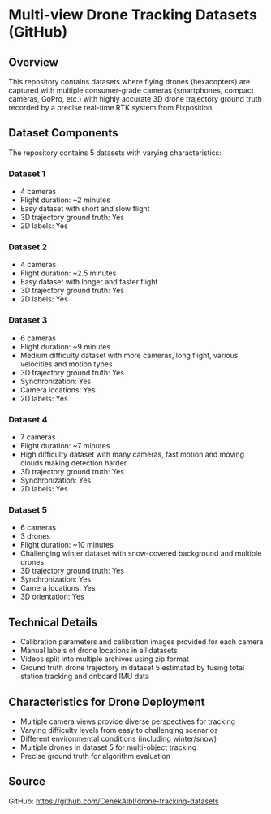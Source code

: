 # Multi-view Drone Tracking Datasets (GitHub)

## Overview
This repository contains datasets where flying drones (hexacopters) are captured with multiple consumer-grade cameras (smartphones, compact cameras, GoPro, etc.) with highly accurate 3D drone trajectory ground truth recorded by a precise real-time RTK system from Fixposition.

## Dataset Components
The repository contains 5 datasets with varying characteristics:

### Dataset 1
- 4 cameras
- Flight duration: ~2 minutes
- Easy dataset with short and slow flight
- 3D trajectory ground truth: Yes
- 2D labels: Yes

### Dataset 2
- 4 cameras
- Flight duration: ~2.5 minutes
- Easy dataset with longer and faster flight
- 3D trajectory ground truth: Yes
- 2D labels: Yes

### Dataset 3
- 6 cameras
- Flight duration: ~9 minutes
- Medium difficulty dataset with more cameras, long flight, various velocities and motion types
- 3D trajectory ground truth: Yes
- Synchronization: Yes
- Camera locations: Yes
- 2D labels: Yes

### Dataset 4
- 7 cameras
- Flight duration: ~7 minutes
- High difficulty dataset with many cameras, fast motion and moving clouds making detection harder
- 3D trajectory ground truth: Yes
- Synchronization: Yes
- 2D labels: Yes

### Dataset 5
- 6 cameras
- 3 drones
- Flight duration: ~10 minutes
- Challenging winter dataset with snow-covered background and multiple drones
- 3D trajectory ground truth: Yes
- Synchronization: Yes
- Camera locations: Yes
- 3D orientation: Yes

## Technical Details
- Calibration parameters and calibration images provided for each camera
- Manual labels of drone locations in all datasets
- Videos split into multiple archives using zip format
- Ground truth drone trajectory in dataset 5 estimated by fusing total station tracking and onboard IMU data

## Characteristics for Drone Deployment
- Multiple camera views provide diverse perspectives for tracking
- Varying difficulty levels from easy to challenging scenarios
- Different environmental conditions (including winter/snow)
- Multiple drones in dataset 5 for multi-object tracking
- Precise ground truth for algorithm evaluation

## Source
GitHub: https://github.com/CenekAlbl/drone-tracking-datasets
